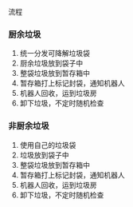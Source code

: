 流程
### 厨余垃圾
1. 统一分发可降解垃圾袋
2. 厨余垃圾放到袋子中
3. 整袋垃圾放到暂存箱中
4. 暂存箱打上标记封袋，通知机器人
5. 机器人回收，运到垃圾房
6. 卸下垃圾，不定时随机检查

### 非厨余垃圾
1. 使用自己的垃圾袋
2. 垃圾放到袋子中
3. 整袋垃圾放到暂存箱中
4. 暂存箱打上标记封袋，通知机器人
5. 机器人回收，运到垃圾房
6. 卸下垃圾，不定时随机检查